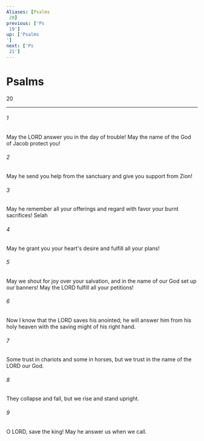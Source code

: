 ```yaml
---
Aliases: [Psalms 20]
previous: ['Ps 19']
up: ['Psalms']
next: ['Ps 21']
---
```

# Psalms 20

***
 

###### 1 
May the LORD answer you in the day of trouble!  May the name of the God of Jacob protect you!   

###### 2 
May he send you help from the sanctuary  and give you support from Zion!   

###### 3 
May he remember all your offerings  and regard with favor your burnt sacrifices! Selah  

###### 4 
May he grant you your heart's desire  and fulfill all your plans!   

###### 5 
May we shout for joy over your salvation,  and in the name of our God set up our banners!  May the LORD fulfill all your petitions!  

###### 6 
Now I know that the LORD saves his anointed;  he will answer him from his holy heaven  with the saving might of his right hand.   

###### 7 
Some trust in chariots and some in horses,  but we trust in the name of the LORD our God.   

###### 8 
They collapse and fall,  but we rise and stand upright.  

###### 9 
O LORD, save the king!  May he answer us when we call.
